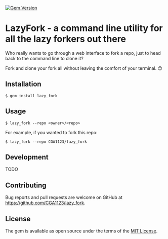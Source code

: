 [![Gem Version](https://badge.fury.io/rb/lazy_fork.svg)](https://badge.fury.io/rb/lazy_fork)
# LazyFork - a command line utility for all the lazy forkers out there

Who really wants to go through a web interface to fork a repo, just to head back to the command line to clone it?

Fork and clone your fork all without leaving the comfort of your terminal. :relieved:
## Installation

    $ gem install lazy_fork

## Usage

    $ lazy_fork --repo <owner>/<repo>

For example, if you wanted to fork this repo:

    $ lazy_fork --repo CGA1123/lazy_fork

## Development

TODO

## Contributing

Bug reports and pull requests are welcome on GitHub at https://github.com/CGA1123/lazy_fork.


## License

The gem is available as open source under the terms of the [MIT License](http://opensource.org/licenses/MIT).

